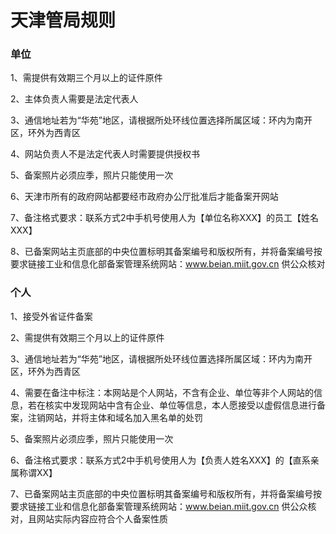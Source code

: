 

# 天津管局规则

### 单位

1、需提供有效期三个月以上的证件原件                                                                                                             

2、主体负责人需要是法定代表人                                                                                                                                               

3、通信地址若为“华苑”地区，请根据所处环线位置选择所属区域：环内为南开区，环外为西青区                                                                                        

4、网站负责人不是法定代表人时需要提供授权书                                                                                                                                                                                                                                                                                                                                                                         

5、备案照片必须应季，照片只能使用一次                                                           

6、天津市所有的政府网站都要经市政府办公厅批准后才能备案开网站                               

7、备注格式要求：联系方式2中手机号使用人为【单位名称XXX】的员工【姓名XXX】                                                                                                                 

8、已备案网站主页底部的中央位置标明其备案编号和版权所有，并将备案编号按要求链接工业和信息化部备案管理系统网站：www.beian.miit.gov.cn 供公众核对 

### 个人

1、接受外省证件备案                                                                                   

2、需提供有效期三个月以上的证件原件                                                                                     

3、通信地址若为“华苑”地区，请根据所处环线位置选择所属区域：环内为南开区，环外为西青区                                                                                                                                                                                                                                                   

4、需要在备注中标注：本网站是个人网站，不含有企业、单位等非个人网站的信息，若在核实中发现网站中含有企业、单位等信息，本人愿接受以虚假信息进行备案，注销网站，并将主体和域名加入黑名单的处罚                                                                                                   

5、备案照片必须应季，照片只能使用一次                                                                   

6、备注格式要求：联系方式2中手机号使用人为【负责人姓名XXX】的【直系亲属称谓XX】                                               

7、已备案网站主页底部的中央位置标明其备案编号和版权所有，并将备案编号按要求链接工业和信息化部备案管理系统网站：www.beian.miit.gov.cn 供公众核对，且网站实际内容应符合个人备案性质  